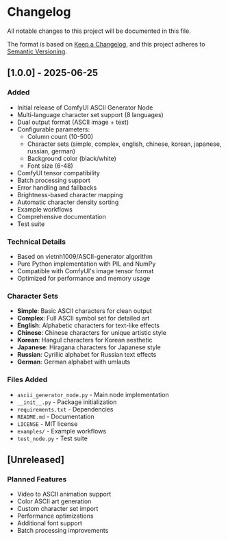 # Changelog

All notable changes to this project will be documented in this file.

The format is based on [Keep a Changelog](https://keepachangelog.com/en/1.0.0/),
and this project adheres to [Semantic Versioning](https://semver.org/spec/v2.0.0.html).

## [1.0.0] - 2025-06-25

### Added
- Initial release of ComfyUI ASCII Generator Node
- Multi-language character set support (8 languages)
- Dual output format (ASCII image + text)
- Configurable parameters:
  - Column count (10-500)
  - Character sets (simple, complex, english, chinese, korean, japanese, russian, german)
  - Background color (black/white)
  - Font size (6-48)
- ComfyUI tensor compatibility
- Batch processing support
- Error handling and fallbacks
- Brightness-based character mapping
- Automatic character density sorting
- Example workflows
- Comprehensive documentation
- Test suite

### Technical Details
- Based on vietnh1009/ASCII-generator algorithm
- Pure Python implementation with PIL and NumPy
- Compatible with ComfyUI's image tensor format
- Optimized for performance and memory usage

### Character Sets
- **Simple**: Basic ASCII characters for clean output
- **Complex**: Full ASCII symbol set for detailed art
- **English**: Alphabetic characters for text-like effects
- **Chinese**: Chinese characters for unique artistic style
- **Korean**: Hangul characters for Korean aesthetic
- **Japanese**: Hiragana characters for Japanese style
- **Russian**: Cyrillic alphabet for Russian text effects
- **German**: German alphabet with umlauts

### Files Added
- `ascii_generator_node.py` - Main node implementation
- `__init__.py` - Package initialization
- `requirements.txt` - Dependencies
- `README.md` - Documentation
- `LICENSE` - MIT license
- `examples/` - Example workflows
- `test_node.py` - Test suite

## [Unreleased]

### Planned Features
- Video to ASCII animation support
- Color ASCII art generation
- Custom character set import
- Performance optimizations
- Additional font support
- Batch processing improvements

